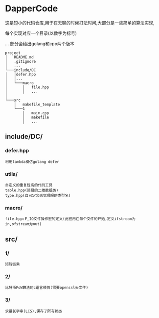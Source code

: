 # DapperCode
这是短小的代码仓库,用于在无聊的时候打法时间,大部分是一些简单的算法实现,

每个实现对应一个目录(以数字为标号)

...
部分会给出golang和cpp两个版本

```
project
│   README.md
│   .gitignore    
│   ...
└───include/DC
│   │defer.hpp
│   │...
│   └───macro
│       │   file.hpp
│       │   ...
│   
└───src
    │   makefile_template 
    └───1
        │   main.cpp
        │   makefile
        │   ...
```
## include/DC/
### defer.hpp
	利用lambda模仿golang defer
### utils/
	自定义的重复性高的代码工具
	table.hpp(简易的二维数组类)
	type.hpp(自己定义感觉顺眼的类型名)
### macro/
	file.hpp:F_IO文件操作宏的定义(此宏用在每个文件的开始,定义ifstream为in,ofstream为out)
## src/
### 1/
	矩阵链乘
### 2/
	比特币PoW算法的c语言模仿(需要openssl头文件)
### 3/
	求最长字串(LCS),保存了所有状态
